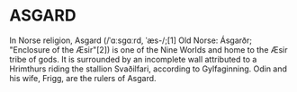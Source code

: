 # ASGARD

In Norse religion, Asgard (/ˈɑːsɡɑːrd, ˈæs-/;[1] Old Norse: Ásgarðr; "Enclosure of the Æsir"[2]) is one of the Nine Worlds and home to the Æsir tribe of gods. It is surrounded by an incomplete wall attributed to a Hrimthurs riding the stallion Svaðilfari, according to Gylfaginning. Odin and his wife, Frigg, are the rulers of Asgard.
